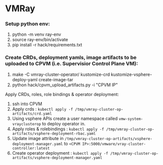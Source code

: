 # VMRay


### Setup python env:
1. python -m venv ray-env
2. source ray-env/bin/activate
3. pip install -r hack/requirements.txt

### Create CRDs, deployment yamls, image artifacts to be uploaded to CPVM (i.e. Supervisior Control Plane VM):
1. make -C vmray-cluster-operator/ kustomize-crd kustomize-vsphere-deploy-yaml create-image-tar
2. python hack/cpvm_upload_artifacts.py -i "CPVM IP"

Apply CRDs, roles, role bindings & operator deployment:
1. ssh into CPVM
2. Apply crds : `kubectl apply -f /tmp/vmray-cluster-op-artifacts/crd.yaml`
3. Using vsphere APIs create a user namespace called `vmw-system-vrayclusterop` to deploy operator in.
4. Apply roles & rolebindings : `kubectl apply -f /tmp/vmray-cluster-op-artifacts/vsphere-deployment-rbac.yaml`
5. Update image attribute in `/tmp/vmray-cluster-op-artifacts/vsphere-deployment-manager.yaml` to `<CPVM IP>:5000/vmware/vray-cluster-controller:latest`
5. Create operator deployment : `kubectl apply -f /tmp/vmray-cluster-op-artifacts/vsphere-deployment-manager.yaml`